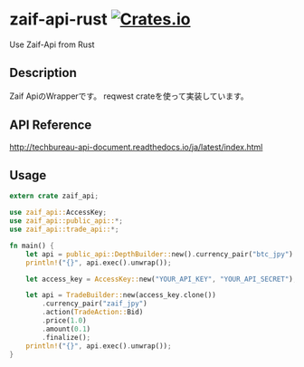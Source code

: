 # zaif-api-rust [![Crates.io](https://img.shields.io/crates/v/zaif-api.svg)](https://crates.io/crates/zaif-api)
Use Zaif-Api from Rust

## Description

Zaif ApiのWrapperです。
reqwest crateを使って実装しています。

## API Reference

http://techbureau-api-document.readthedocs.io/ja/latest/index.html

## Usage

```rs
extern crate zaif_api;

use zaif_api::AccessKey;
use zaif_api::public_api::*;
use zaif_api::trade_api::*;

fn main() {
    let api = public_api::DepthBuilder::new().currency_pair("btc_jpy").finalize();
    println!("{}", api.exec().unwrap());

    let access_key = AccessKey::new("YOUR_API_KEY", "YOUR_API_SECRET");

    let api = TradeBuilder::new(access_key.clone())
        .currency_pair("zaif_jpy")
        .action(TradeAction::Bid)
        .price(1.0)
        .amount(0.1)
        .finalize();
    println!("{}", api.exec().unwrap());
}
```
